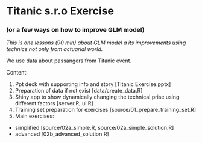 # Titanic s.r.o Exercise 
### (or a few ways on how to improve GLM model)
_This is one lessons (90 min) about GLM model a its improvements using technics not only from actuarial world._

We use data about passangers from Titanic event.

Content:

1. Ppt deck with supporting info and story [Titanic Exercise.pptx]
2. Preparation of data if not exist [data/create_data.R]
3. Shiny app to show dynamically changing the technical prise using different factors [server.R, ui.R]
4. Training set preparation for exercises [source/01_prepare_training_set.R]
5. Main exercises: 
  * simplified [source/02a_simple.R, source/02a_simple_solution.R]
  * advanced [02b_advanced_solution.R]
  
